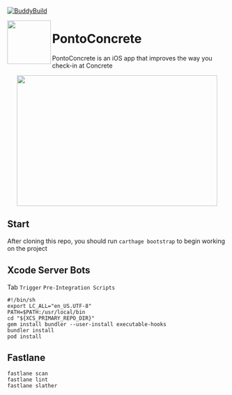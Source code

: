 [![BuddyBuild](https://dashboard.buddybuild.com/api/statusImage?appID=5a144ecae2978a000134c466&branch=master&build=latest)](https://dashboard.buddybuild.com/apps/5a144ecae2978a000134c466/build/latest?branch=master)
<p><img align="left" width="100" height="100" src="https://github.com/lscardinali/PontoConcrete-iOS/blob/master/PontoConcrete/Assets.xcassets/AppIcon.appiconset/iconnnn-1.png?raw=true"></p>
<h1>PontoConcrete</h1> 
<p>PontoConcrete is an iOS app that improves the way you check-in at Concrete</p>

<p align="center">
  <img width="460" height="300" src="https://github.com/lscardinali/PontoConcrete-iOS/blob/master/PontoConcrete/Assets.xcassets/tutorial.imageset/tutorial.png">
</p>

## Start

After cloning this repo, you should run ```carthage bootstrap``` to begin working on the project

## Xcode Server Bots

Tab `Trigger`
`Pre-Integration Scripts`
```
#!/bin/sh
export LC_ALL="en_US.UTF-8"
PATH=$PATH:/usr/local/bin
cd "${XCS_PRIMARY_REPO_DIR}"
gem install bundler --user-install executable-hooks
bundler install
pod install
```

## Fastlane
```
fastlane scan
fastlane lint
fastlane slather
```
